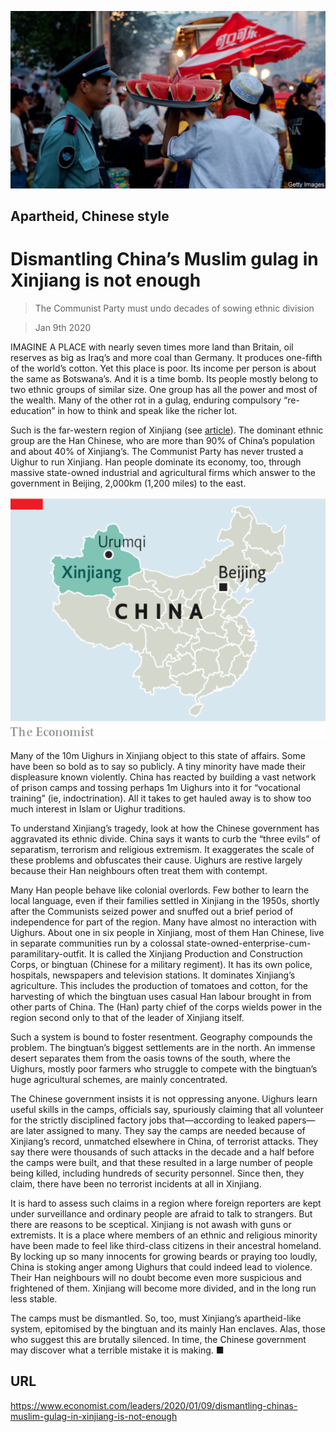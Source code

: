 ![](./images/20200111_LDP502.jpg)

## Apartheid, Chinese style

# Dismantling China’s Muslim gulag in Xinjiang is not enough

> The Communist Party must undo decades of sowing ethnic division

> Jan 9th 2020

IMAGINE A PLACE with nearly seven times more land than Britain, oil reserves as big as Iraq’s and more coal than Germany. It produces one-fifth of the world’s cotton. Yet this place is poor. Its income per person is about the same as Botswana’s. And it is a time bomb. Its people mostly belong to two ethnic groups of similar size. One group has all the power and most of the wealth. Many of the other rot in a gulag, enduring compulsory “re-education” in how to think and speak like the richer lot.

Such is the far-western region of Xinjiang (see [article](https://www.economist.com//china/2020/01/09/many-han-chinese-dont-mind-the-gulag-for-their-uighur-neighbours)). The dominant ethnic group are the Han Chinese, who are more than 90% of China’s population and about 40% of Xinjiang’s. The Communist Party has never trusted a Uighur to run Xinjiang. Han people dominate its economy, too, through massive state-owned industrial and agricultural firms which answer to the government in Beijing, 2,000km (1,200 miles) to the east.



![](./images/20200111_LDM918_0.png)

Many of the 10m Uighurs in Xinjiang object to this state of affairs. Some have been so bold as to say so publicly. A tiny minority have made their displeasure known violently. China has reacted by building a vast network of prison camps and tossing perhaps 1m Uighurs into it for “vocational training” (ie, indoctrination). All it takes to get hauled away is to show too much interest in Islam or Uighur traditions.

To understand Xinjiang’s tragedy, look at how the Chinese government has aggravated its ethnic divide. China says it wants to curb the “three evils” of separatism, terrorism and religious extremism. It exaggerates the scale of these problems and obfuscates their cause. Uighurs are restive largely because their Han neighbours often treat them with contempt.

Many Han people behave like colonial overlords. Few bother to learn the local language, even if their families settled in Xinjiang in the 1950s, shortly after the Communists seized power and snuffed out a brief period of independence for part of the region. Many have almost no interaction with Uighurs. About one in six people in Xinjiang, most of them Han Chinese, live in separate communities run by a colossal state-owned-enterprise-cum-paramilitary-outfit. It is called the Xinjiang Production and Construction Corps, or bingtuan (Chinese for a military regiment). It has its own police, hospitals, newspapers and television stations. It dominates Xinjiang’s agriculture. This includes the production of tomatoes and cotton, for the harvesting of which the bingtuan uses casual Han labour brought in from other parts of China. The (Han) party chief of the corps wields power in the region second only to that of the leader of Xinjiang itself.

Such a system is bound to foster resentment. Geography compounds the problem. The bingtuan’s biggest settlements are in the north. An immense desert separates them from the oasis towns of the south, where the Uighurs, mostly poor farmers who struggle to compete with the bingtuan’s huge agricultural schemes, are mainly concentrated.

The Chinese government insists it is not oppressing anyone. Uighurs learn useful skills in the camps, officials say, spuriously claiming that all volunteer for the strictly disciplined factory jobs that—according to leaked papers—are later assigned to many. They say the camps are needed because of Xinjiang’s record, unmatched elsewhere in China, of terrorist attacks. They say there were thousands of such attacks in the decade and a half before the camps were built, and that these resulted in a large number of people being killed, including hundreds of security personnel. Since then, they claim, there have been no terrorist incidents at all in Xinjiang.

It is hard to assess such claims in a region where foreign reporters are kept under surveillance and ordinary people are afraid to talk to strangers. But there are reasons to be sceptical. Xinjiang is not awash with guns or extremists. It is a place where members of an ethnic and religious minority have been made to feel like third-class citizens in their ancestral homeland. By locking up so many innocents for growing beards or praying too loudly, China is stoking anger among Uighurs that could indeed lead to violence. Their Han neighbours will no doubt become even more suspicious and frightened of them. Xinjiang will become more divided, and in the long run less stable.

The camps must be dismantled. So, too, must Xinjiang’s apartheid-like system, epitomised by the bingtuan and its mainly Han enclaves. Alas, those who suggest this are brutally silenced. In time, the Chinese government may discover what a terrible mistake it is making. ■

## URL

https://www.economist.com/leaders/2020/01/09/dismantling-chinas-muslim-gulag-in-xinjiang-is-not-enough
